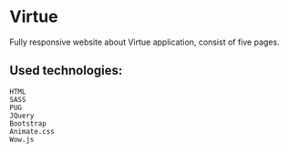 # Virtue

Fully responsive website about Virtue application, consist of five pages.

## Used technologies:

    HTML
    SASS
    PUG
    JQuery
    Bootstrap
    Animate.css
    Wow.js
